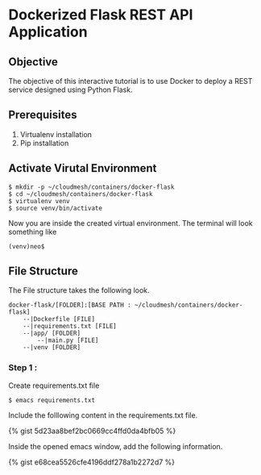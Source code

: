 # Dockerized Flask REST API Application

## Objective

The objective of this interactive tutorial is to use Docker to deploy a REST service designed using Python Flask. 

## Prerequisites

1. Virtualenv installation 
2. Pip installation

## Activate Virutal Environment

```
$ mkdir -p ~/cloudmesh/containers/docker-flask
$ cd ~/cloudmesh/containers/docker-flask
$ virtualenv venv
$ source venv/bin/activate
```

Now you are inside the created virtual environment. 
The terminal will look something like
```
(venv)neo$

```

## File Structure

The File structure takes the following look. 

```
docker-flask/[FOLDER]:[BASE PATH : ~/cloudmesh/containers/docker-flask]
	--|Dockerfile [FILE]
	--|requirements.txt [FILE]
	--|app/ [FOLDER]
    	--|main.py [FILE]
    --|venv [FOLDER]
```

### Step 1 :

Create requirements.txt file

```
$ emacs requirements.txt

```
Include the folllowing content in the requirements.txt file.

{% gist 5d23aa8bef2bc0669cc4ffd0da4bfb05 %}

Inside the opened emacs window, add the following information.

{% gist e68cea5526cfe4196ddf278a1b2272d7 %}










